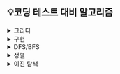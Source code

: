 ## 💡코딩 테스트 대비 알고리즘

<details markdown="1">
<summary>그리디</summary>

거스름 돈<br>
1이 될 때까지<br>
큰 수의 법칙<br>
숫자 카드 게임<br>

</details>

<details markdown="1">
<summary>구현</summary>

상하좌우<br>
시각<br>
왕실의 나이트<br>
게임 개발<br>

</details>

<details markdown="1">
<summary>DFS/BFS</summary>

DFS<br>
음료수 얼려먹기<br>
BFS<br>
미로 탈출<br>

</details>

<details markdown="1">
<summary>정렬</summary>

선택정렬<br>
삽입정렬<br>
퀵정렬<br>
계수정렬<br>
파이썬 정렬 라이브러리<br>
위에서 아래로<br>
성적순으로<br>
두 배열의 원소교체<br>

</details>

<details markdown="1">
<summary>이진 탐색</summary>

순차 탐색<br>
이진 탐색<br>
부품 찾기<br>
떡볶이 떡 만들기<br>

</details>
